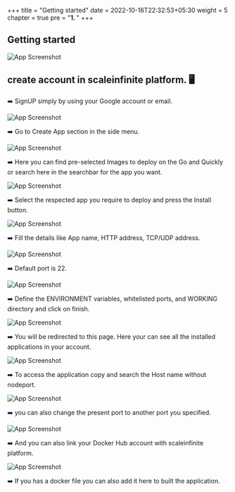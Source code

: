 +++
title = "Getting started"
date = 2022-10-16T22:32:53+05:30
weight = 5
chapter = true
pre = "<b>1. </b>"
+++

## Getting started

![App Screenshot](images/steps.png)

## create account in scaleinfinite platform.	🖥️

➡️ SignUP simply by using your Google account or email.

![App Screenshot](images/signup.png)

➡️ Go to Create App section in the side menu.

![App Screenshot](images/menu.png)

➡️ Here you can find pre-selected Images to deploy on the Go and Quickly or search here in the searchbar for the app you want.

![App Screenshot](images/pre-installed.png)

➡️ Select the respected app you require to deploy and press the Install button.

![App Screenshot](images/myapps.png)

➡️ Fill the details like App name, HTTP address, TCP/UDP address.

![App Screenshot](images/ub1.png)

➡️ Default port is 22.

![App Screenshot](images/sshport.png)

➡️ Define the ENVIRONMENT variables, whitelisted ports, and WORKING directory and click on finish. 

![App Screenshot](images/ub3.png)

➡️ You will be redirected to this page. Here your can see all the installed applications in your account.

![App Screenshot](images/myapps.png)

➡️ To access the application copy and search the Host name without nodeport.

![App Screenshot](images/hostname.png)

➡️ you can also change the present port to another port you specified.

![App Screenshot](images/url.png)

➡️ And you can also link your Docker Hub account with scaleinfinite platform.

![App Screenshot](images/docker.png)

➡️ If you has a docker file	you can also add it here to built the application.


